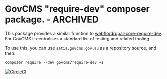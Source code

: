 # GovCMS "require-dev" composer package. - ARCHIVED

This package provides a similar function to [webflo/drupal-core-require-dev](https://github.com/webflo/drupal-core-require-dev).
For GovCMS it centralises a standard list of testing and related tooling.

To use this, you can use `satis.govcms.gov.au` as a repository source, and then:

```
composer require --dev govcms/require-dev ~1
```

[![CircleCI](https://circleci.com/gh/govCMS/require-dev.svg?style=svg)](https://circleci.com/gh/govCMS/require-dev)
